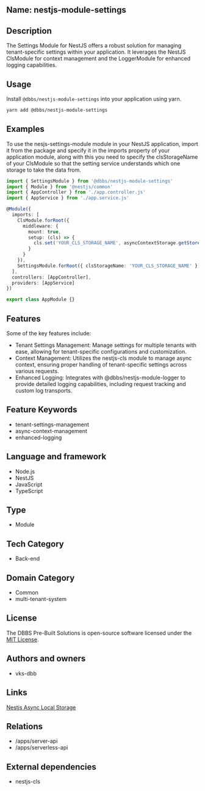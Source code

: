 ## Name: nestjs-module-settings

## Description

The Settings Module for NestJS offers a robust solution for managing tenant-specific settings within your application. It leverages the NestJS ClsModule for context management and the LoggerModule for enhanced logging capabilities.

## Usage

Install `@dbbs/nestjs-module-settings` into your application using yarn.

```bash
yarn add @dbbs/nestjs-module-settings
```

## Examples

To use the nesjs-settings-module module in your NestJS application, import it from the package and specify it in the imports property of your application module, along with this you need to specify the clsStorageName of your ClsModule so that the setting service understands which one storage to take the data from.

```ts
import { SettingsModule } from '@dbbs/nestjs-module-settings'
import { Module } from '@nestjs/common'
import { AppController } from './app.controller.js'
import { AppService } from './app.service.js'

@Module({
  imports: [
    ClsModule.forRoot({
      middleware: {
        mount: true,
        setup: (cls) => {
          cls.set('YOUR_CLS_STORAGE_NAME', asyncContextStorage.getStore())
        }
      }
    }),
    SettingsModule.forRoot({ clsStorageName: 'YOUR_CLS_STORAGE_NAME' })
  ],
  controllers: [AppController],
  providers: [AppService]
})

export class AppModule {}
```

## Features

Some of the key features include:

- Tenant Settings Management: Manage settings for multiple tenants with ease, allowing for tenant-specific configurations and customization.
- Context Management: Utilizes the nestjs-cls module to manage async context, ensuring proper handling of tenant-specific settings across various requests.
- Enhanced Logging: Integrates with @dbbs/nestjs-module-logger to provide detailed logging capabilities, including request tracking and custom log transports.

## Feature Keywords

- tenant-settings-management
- async-context-management
- enhanced-logging

## Language and framework

- Node.js
- NestJS
- JavaScript
- TypeScript

## Type

- Module

## Tech Category

- Back-end

## Domain Category

- Common
- multi-tenant-system

## License

The DBBS Pre-Built Solutions is open-source software licensed under the [MIT License](LICENSE).

## Authors and owners

- vks-dbb

## Links

[Nestjs Async Local Storage](https://docs.nestjs.com/recipes/async-local-storage)

## Relations

- /apps/server-api
- /apps/serverless-api
## External dependencies

- nestjs-cls
